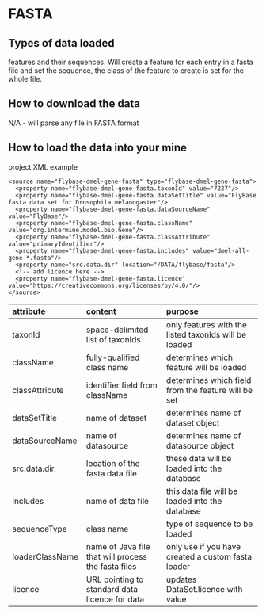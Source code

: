 # FASTA

## Types of data loaded

features and their sequences. Will create a feature for each entry in a fasta file and set the sequence, the class of the feature to create is set for the whole file.

## How to download the data

N/A - will parse any file in FASTA format

## How to load the data into your mine

project XML example

```markup
<source name="flybase-dmel-gene-fasta" type="flybase-dmel-gene-fasta">
  <property name="flybase-dmel-gene-fasta.taxonId" value="7227"/>
  <property name="flybase-dmel-gene-fasta.dataSetTitle" value="FlyBase fasta data set for Drosophila melanogaster"/>
  <property name="flybase-dmel-gene-fasta.dataSourceName" value="FlyBase"/>
  <property name="flybase-dmel-gene-fasta.className" value="org.intermine.model.bio.Gene"/>
  <property name="flybase-dmel-gene-fasta.classAttribute" value="primaryIdentifier"/>
  <property name="flybase-dmel-gene-fasta.includes" value="dmel-all-gene-*.fasta"/>
  <property name="src.data.dir" location="/DATA/flybase/fasta"/>
  <!-- add licence here -->
  <property name="flybase-dmel-gene-fasta.licence" value="https://creativecommons.org/licenses/by/4.0/"/>
</source>
```

| attribute | content | purpose |
| :--- | :--- | :--- |
| taxonId | space-delimited list of taxonIds | only features with the listed taxonIds will be loaded |
| className | fully-qualified class name | determines which feature will be loaded |
| classAttribute | identifier field from className | determines which field from the feature will be set |
| dataSetTitle | name of dataset | determines name of dataset object |
| dataSourceName | name of datasource | determines name of datasource object |
| src.data.dir | location of the fasta data file | these data will be loaded into the database |
| includes | name of data file | this data file will be loaded into the database |
| sequenceType | class name | type of sequence to be loaded |
| loaderClassName | name of Java file that will process the fasta files | only use if you have created a custom fasta loader |
| licence | URL pointing to standard data licence for data | updates DataSet.licence with value |

